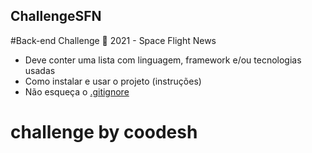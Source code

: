 ## ChallengeSFN

#Back-end Challenge 🏅 2021 - Space Flight News

- Deve conter uma lista com linguagem, framework e/ou tecnologias usadas
- Como instalar e usar o projeto (instruções)
- Não esqueça o [.gitignore](https://www.toptal.com/developers/gitignore)

# challenge by coodesh

